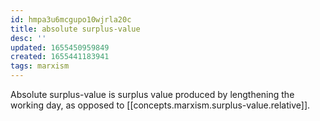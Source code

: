 ```yaml
---
id: hmpa3u6mcgupo10wjrla20c
title: absolute surplus-value
desc: ''
updated: 1655450959849
created: 1655441183941
tags: marxism
---
```


Absolute surplus-value is surplus value produced by lengthening the working day, as opposed to [[concepts.marxism.surplus-value.relative]].
